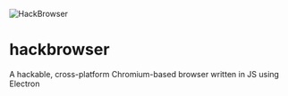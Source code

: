 ![HackBrowser](http://www.hackbrowser.com/images/logo-hackbrowser-github.png "HackBrowser")

# hackbrowser
A hackable, cross-platform Chromium-based browser written in JS using Electron

